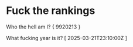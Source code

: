 # Fuck the rankings

Who the hell am I?
{ 9920213 }

What fucking year is it?
[ 2025-03-21T23:10:00Z ]
